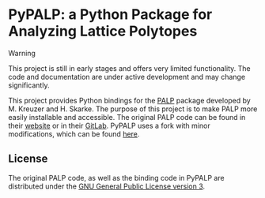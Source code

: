 # PyPALP: a Python Package for Analyzing Lattice Polytopes

> [!WARNING]
> This project is still in early stages and offers very limited functionality. The code and documentation are under active development and may change significantly.

This project provides Python bindings for the [PALP](http://hep.itp.tuwien.ac.at/~kreuzer/CY/CYpalp.html) package developed by M. Kreuzer and H. Skarke. The purpose of this project is to make PALP more easily installable and accessible. The original PALP code can be found in their [website](http://hep.itp.tuwien.ac.at/~kreuzer/CY/CYpalp.html) or in their [GitLab](https://gitlab.com/stringstuwien/PALP). PyPALP uses a fork with minor modifications, which can be found [here](https://github.com/ariostas/PALP).

## License

The original PALP code, as well as the binding code in PyPALP are distributed under the [GNU General Public License version 3](https://www.gnu.org/licenses/gpl-3.0.txt).
